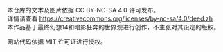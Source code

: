 本仓库的文本及图片依据 CC BY-NC-SA 4.0 许可发布。  
详情请查看 https://creativecommons.org/licenses/by-nc-sa/4.0/deed.zh  
本作品基于最终幻想14和暗影狂奔的世界观进行创作，不主张对其设定的版权。

网站代码依据 MIT 许可证进行授权。
